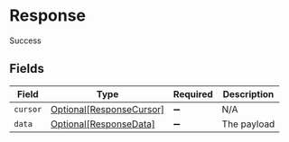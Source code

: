 # Response

Success


## Fields

| Field                                                             | Type                                                              | Required                                                          | Description                                                       |
| ----------------------------------------------------------------- | ----------------------------------------------------------------- | ----------------------------------------------------------------- | ----------------------------------------------------------------- |
| `cursor`                                                          | [Optional[ResponseCursor]](../../models/shared/responsecursor.md) | :heavy_minus_sign:                                                | N/A                                                               |
| `data`                                                            | [Optional[ResponseData]](../../models/shared/responsedata.md)     | :heavy_minus_sign:                                                | The payload                                                       |
